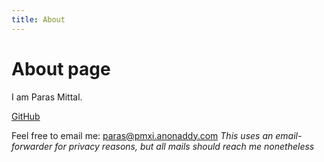 ```yaml
---
title: About
---
```

# About page
I am Paras Mittal.


[GitHub](https://github.com/pmxi)


Feel free to email me: [paras@pmxi.anonaddy.com](mailto:paras@pmxi.anonaddy.com) *This uses an email-forwarder for privacy reasons, but all mails should reach me nonetheless*
